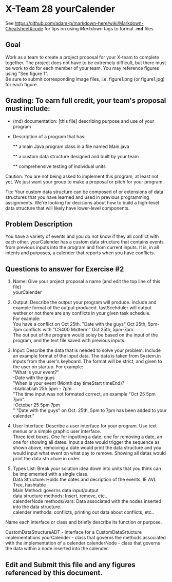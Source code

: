 # X-Team 28 yourCalender

See https://github.com/adam-p/markdown-here/wiki/Markdown-Cheatsheet#code for tips on using *Markdown* tags to format __.md__ files

## Goal

Work as a team to create a project proposal for your X-team to complete together.
The project does not have to be extremely difficult,
but there must be work to do for each member of your team.
You may reference figures using "See figure 1".  
Be sure to submit corresponding image files, i.e. figure1.png (or figure1.jpg) for each figure.

## Grading: To earn full credit, your team's proposal must include:

* (md) documentation: [this file] describing purpose and use of your program

* Description of a program that has:

  ** a main Java program class in a file named Main.java
  
  ** a custom data structure designed and built by your team
  
  ** comprehensive testing of individual units
  
 Caution: You are not being asked to implement this program, at least not yet. 
 We just want your group to make a proposal or pitch for your program.
 
 Tip: Your custom data structure can be composed of or extensions of data structures that you have learned and used in previous programming assignments.  We're looking for decisions about how to build a high-level data structure that will likely have lower-level components.

## Problem Description

You have a variety of events and you do not know if they all conflict with each other. yourCalender has a custom data structure that contains events from previous inputs into the program and from current inputs. It is, in all intents and purposes, a calender that reports when you have conflicts.

## Questions to answer for Exercise #2

1. Name: Give your project proposal a name (and edit the top line of this file)  
yourCalender 

2. Output: Describe the output your program will produce.  Include and example format of the output produced.
tastScehduler will output wether or not there are any conflicts in your given task schedule.  
For example:  
You have a conflict on Oct 25th. "Date with the guys" Oct 25th, 5pm-7pm conflicts with "CS400 Midterm" Oct 25th, 5pm-7pm.  
The out put of the program would soley be based on the input of the program, and the text file saved with previous inputs. 


3. Input: Describe the data that is needed to solve your problem. Include an example format of the input data.
The data is taken from System.in inputs from the user's keyboard. The format will be strict, and given to the user on startup.   For example:  
"What is your event?"   
-Date with the guys  
"When is your event (Month day timeStart timeEnd)?  
-blalblablah 25h 5pm - 7pm  
"The time input was not formated correct, an example "Oct 25 5pm 7pm".  
-October 25 5pm 7pm  
" "Date with the guys" on Oct. 25th, 5pm to 7pm has been added to your calender."  

4. User Interface: Describe a user interface for your program.  Use text menus or a simple graphic user interface.  
Three text boxes. One for inputting a date, one for removing a date, an one for showing all dates. Input a date would trigger the   sequence as shown above, remoiving a date would print the data structure and you would input what event on what day to remove.   Showing all datas would print the data structure in order.   


5. Types List: Break your solution idea down into units that you think can be implemented with a single class.  
Data Structure: Holds the dates and decription of the events. IE AVL Tree, hashtable   
Main Method: governs data input/output   
data structure methods: Insert, remove, etc..  
calenderNode methods/vars: Data associated with the nodes inserted into the data structure.  
calender methods: conflicts, printing out data about conflicts, etc..  

Name each interface or class and briefly describe its function or purpose.

CustomDataStructureADT - interface for a CustomDataSrtucture implementations
yourCalender - class that governs the methods associated with the implementation of a celender
calenderNode - class that governs the data within a node inserted into the calender. 


## Edit and Submit this file and any figures referenced by this document.

